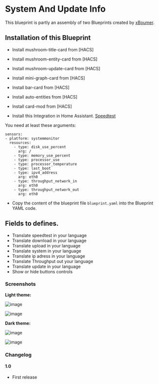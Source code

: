 # System And Update Info

This blueprint is partly an assembly of two Blueprints created by  [xBoumer](https://github.com/xBourner).

## Installation of this Blueprint
- Install mushroom-title-card from [HACS]
- Install mushroom-entity-card from [HACS]
- Install mushroom-update-card from [HACS]
- Install mini-graph-card from [HACS]
- Install bar-card from [HACS]
- Install auto-entities from [HACS]
- Install card-mod from [HACS]

- Install this Integration in Home Assistant. [Speedtest](https://www.home-assistant.io/integrations/speedtestdotnet/)

You need at least these arguments:

```
sensors:
- platform: systemmonitor
  resources:
    - type: disk_use_percent
      arg: / 
    - type: memory_use_percent      
    - type: processor_use     
    - type: processor_temperature
    - type: last_boot
    - type: ipv4_address
      arg: eth0
    - type: throughput_network_in
      arg: eth0
    - type: throughput_network_out
      arg: eth0
```      
- Copy the content of the blueprint file `blueprint.yaml` into the Blueprint YAML code.

 ## Fields to defines.
 - Translate speedtest in your language
 - Translate download in your language
 - Translate upload in your language 
 - Translate system in your language
 - Translate ip adress in your language
 - Translate Throughput out your language
 - Translate update in your language
 - Show or hide buttons controls  

### Screenshots
**Light theme:**<br>

![image](https://user-images.githubusercontent.com/83040228/167269455-f3830b7c-f521-437b-bc17-3ece13571599.png)

![image](https://user-images.githubusercontent.com/83040228/167269456-718e7176-f220-4461-9e2f-2292f0e78cff.png)

**Dark theme:**<br>

![image](https://user-images.githubusercontent.com/83040228/167269465-766add73-346e-4938-9690-298fcfb898c6.png)

![image](https://user-images.githubusercontent.com/83040228/167269467-fa0f4184-ce64-406e-92aa-13e5e161e853.png)

### Changelog
#### 1.0
- First release
